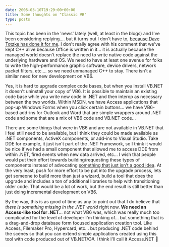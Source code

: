 ```yaml
---
date: 2005-03-10T19:29:00+00:00
title: Some thoughts on "Classic VB"
type: posts
---
```

This topic has been in the 'news' lately (well, at least in the blogs) and I've been considering replying.... but it turns out I don't have to, [because Dave Totzke has done it for me](https://geekswithblogs.net/dtotzke/archive/2005/03/10/25916.aspx). I don't really agree with his comment that we've kept C++ alive because Office is written in it... it is actually because the managed world doesn't replace the need to write native code against the underlying hardware and OS. We need to have at least one avenue for folks to write the high-performance graphic software, device drivers, network packet filters, etc.... so we need unmanaged C++ to stay. There isn't a similar need for new development on VB6.

Yes, it is hard to upgrade complex code bases, but when you install VB.NET it doesn't uninstall your copy of VB6. It is possible to maintain an existing code base while you write new code in .NET and then interop as necessary between the two worlds. Within MSDN, we have Access applications that pop-up Windows Forms when you click certain buttons... we have VB6-based add-ins for Outlook and Word that are simple wrappers around .NET code and some that are a mix of VB6 code and VB.NET code...

There are some things that were in VB6 and are not available in VB.NET that I feel still need to be available, but I think they could be made available as .NET components, ActiveX components, or add-ins to Visual Studio. Take DDE for example, it just isn't part of the .NET Framework, so I think it would be nice if we had a small component that allowed me to access DDE from within .NET, fired events when new data arrived, etc... I wish that people would put their effort towards building/requesting these types of components instead of advocating [something that just isn't a good idea](https://classicvb.org/petition). At the very least, push for more effort to be put into the upgrade process, lets get someone to build more than just a wizard, build a tool that does the upgrade and includes a ton of additional libraries to help with transitioning older code. That would be a lot of work, but the end result is still better than just doing incremental development on VB6.

By the way, this is as good of time as any to point out that I do believe that _there is something missing in the .NET world_ right now. **We need an Access-like tool for .NET**... not what VB6 was, which was really much too complicated for the level of developer I'm thinking of... but something that is a drag-and-drop database form focused application creation tool. Like Access, Filemaker Pro, Hypercard, etc... but producing .NET code behind the scenes so that you can extend simple applications created using this tool with code produced out of VB.NET/C#. I think I'll call it Access.NET 🙂
